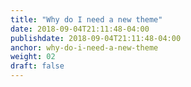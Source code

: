 ```yaml
---
title: "Why do I need a new theme"
date: 2018-09-04T21:11:48-04:00
publishdate: 2018-09-04T21:11:48-04:00
anchor: why-do-i-need-a-new-theme
weight: 02
draft: false
---
```

